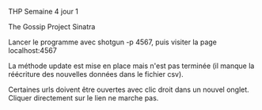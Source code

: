 THP Semaine 4 jour 1

The Gossip Project Sinatra

Lancer le programme avec shotgun -p 4567, puis visiter la page localhost:4567

La méthode update est mise en place mais n'est pas terminée (il manque la réécriture des nouvelles données dans le fichier csv).

Certaines urls doivent être ouvertes avec clic droit dans un nouvel onglet. Cliquer directement sur le lien ne marche pas.
